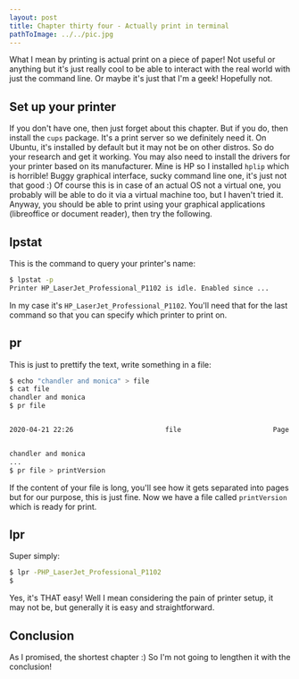 ```yaml
---
layout: post
title: Chapter thirty four - Actually print in terminal
pathToImage: ../../pic.jpg
---
```


What I mean by printing is actual print on a piece of paper! Not useful or anything but it's just really cool to be able to interact with the real world with just the command line. Or maybe it's just that I'm a geek! Hopefully not.

## Set up your printer

If you don't have one, then just forget about this chapter. But if you do, then install the `cups` package. It's a print server so we definitely need it. On Ubuntu, it's installed by default but it may not be on other distros. So do your research and get it working. You may also need to install the drivers for your printer based on its manufacturer. Mine is HP so I installed `hplip` which is horrible! Buggy graphical interface, sucky command line one, it's just not that good :) Of course this is in case of an actual OS not a virtual one, you probably will be able to do it via a virtual machine too, but I haven't tried it. Anyway, you should be able to print using your graphical applications (libreoffice or document reader), then try the following.

## lpstat

This is the command to query your printer's name:

```bash
$ lpstat -p
Printer HP_LaserJet_Professional_P1102 is idle. Enabled since ...
```

In my case it's `HP_LaserJet_Professional_P1102`. You'll need that for the last command so that you can specify which printer to print on.

## pr

This is just to prettify the text, write something in a file:

```bash
$ echo "chandler and monica" > file
$ cat file
chandler and monica
$ pr file


2020-04-21 22:26                       file                       Page 1


chandler and monica
...
$ pr file > printVersion
```

If the content of your file is long, you'll see how it gets separated into pages but for our purpose, this is just fine. Now we have a file called `printVersion` which is ready for print.

## lpr

Super simply:

```bash
$ lpr -PHP_LaserJet_Professional_P1102
$
```

Yes, it's THAT easy! Well I mean considering the pain of printer setup, it may not be, but generally it is easy and straightforward.

## Conclusion

As I promised, the shortest chapter :) So I'm not going to lengthen it with the conclusion!

